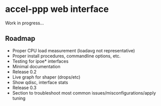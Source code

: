 # accel-ppp web interface

Work in progress...

## Roadmap

- Proper CPU load measurement (loadavg not representative)
- Proper install procedures, commandline options, etc.
- Testing for ipoe* interfaces
- Minimal documentation
- Release 0.2
- Live graph for shaper (drops/etc)
- Show qdisc, interface stats
- Release 0.3
- Section to troubleshoot most common issues/misconfigurations/apply tuning

